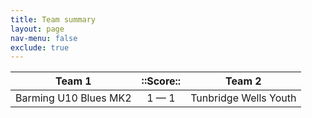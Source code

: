 ```yaml
---
title: Team summary
layout: page
nav-menu: false
exclude: true
---
```




|        Team 1         |  ::Score::  |        Team 2         |
|:---------------------:|:-----------:|:---------------------:|
| Barming U10 Blues MK2 | 1 &mdash; 1 | Tunbridge Wells Youth |

 <br /><br /><br />